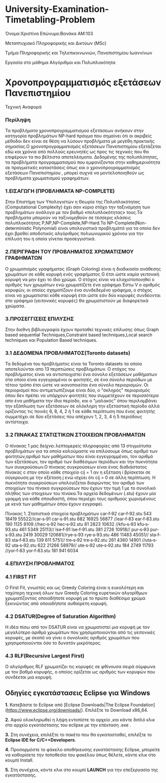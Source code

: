 # University-Examination-Timetabling-Problem
Όνομα:Χριστίνα Επώνυμο:Βανάκα ΑΜ:103 

Μεταπτυχιακό Πληροφορικής και Δικτύων (MSc)

Τμήμα Πληροφορικής και Τηλεπικοινωνιών, Πανεπιστημίου Ιωαννίνων

Εργασία στο μάθημα Αλγόριθμοι και Πολυπλοκότητα

# Χρονοπρογραμματισμός εξετάσεων Πανεπιστημίου

Τεχνική Αναφορά

### Περίληψη 

Τα προβλήματα χρονοπρογραμματισμού εξετάσεων ανήκουν στην κατηγορία προβλημάτων NP-hard πράγμα που σημαίνει ότι οι ακριβείς μέθοδοι δεν είναι σε θέση να λύσουν προβλήματα με μεγέθη πρακτικής σημασίας.Ο χρονοπρογραμματισμός εξετάσεων Πανεπιστημίου εξετάζεται εδώ και χρόνια από πολλούς ερευνητές ως προς τις τεχνικές που θα επιφέρουν τα πιο βέλτιστα αποτελέσματα.  Δεδομένης της πολυπλότητας, τα προβλήματα προγραμματισμού που εμφανίζονται στην καθημερινότητα σε πραγματικές καταστάσεις όπως και ο χρονοπρογραμματισμός εξετάσεων Πανεπιστημίου , μπορεί συχνά να μοντελοποιηθούν ως προβλήματα χρωματισμού γραφημάτων. 

### 1.ΕΙΣΑΓΩΓΗ (ΠΡΟΒΛΗΜΑΤΑ NP-COMPLETE)

Στην Επιστήμη των Υπολογιστών η Θεωρία της Πολυπλοκότητας (Computational Complexity) έχει σαν κύριο στόχο την ταξινόμηση των προβλημάτων ανάλογα με τον βαθμό «πολυπλοκότητας» τους.Τα προβλήματα μπορούν να ταξινομηθούν  σε τέσσερις κλάσεις πολυπλοκότητας P,NP,NP-Complete,NP-Hard.Τα NP-Complete(Non-deterministic Polynomial) είναι υπολογιστικά προβλημάτά για τα οποία δεν έχει βρεθεί αποδοτικός αλγόριθμος πολυωνυμικού χρόνου για την  επίλυση του η οποία γίνεται προσεγγιστικά.

### 2.ΠΕΡΙΓΡΑΦΗ ΤΟΥ ΠΡΟΒΛΗΜΑΤΟΣ ΧΡΩΜΑΤΙΣΜΟΥ ΓΡΑΦΗΜΑΤΩΝ

Ο χρωματισμός γραφήματος (Graph Coloring) είναι η διαδικασία ανάθεσης χρωμάτων σε κάθε κορυφή ενός γραφήματος G έτσι ώστε καμία γειτονική κορυφή να μην έχει το ίδιο χρώμα. Ο στόχος είναι να ελαχιστοποιηθεί ο αριθμός των χρωμάτων ενώ χρωματίζετε ένα γράφημα.Έστω V ο αριθμός κορυφών, οι οποίες σχηματίζουν ένα συνδεδεμένο γράφημα, ο στόχος είναι να χρωματιστεί κάθε κορυφή έτσι ώστε εάν δύο κορυφές συνδέονται στο γράφημα (γειτονικές κορυφές) θα χρωματιστούν με διαφορετικά χρώματα.  

### 3.ΠΡΟΣΕΓΓΙΣΕΙΣ ΕΠΙΛΥΣΗΣ

Στην διεθνη βιβλιογραφία έχουν προταθεί τεχνικές επίλυσης όπως Graph based sequential Techniques,Constraint based techniques,Local search techniques και Population Based techniques.

### 3.1 ΔΕΔΟΜΕΝΑ ΠΡΟΒΛΗΜΑΤΟΣ(Toronto datasets)

Τα δεδομένα του προβλήματος είναι τα Toronto datasets τα οποία αποτελούνται απο 13 περπτώσεις προβλημάτων. Ο στόχος του προβλήματος είναι να αντιστοιχιστεί ένα σύνολο εξετάσεων μαθήματων στα οποία είναι εγγεγραμένοι οι φοιτητές, σε ένα σύνολο περιόδων με τέτοιο τρόπο έτσι ώστε να ικανοποιείται ένα σύνολο περιορισμών. Οι περιορισμοί που αντιμετωπίζουμε είναι δύο, ο "σκληρός" περιορισμός όπου δεν πρέπει να υπάρχουν φοιτητές που συμμετέχουν σε περισσότερα απο ένα μαθήματα την ίδια περίοδο, και ο "μαλακός" όπου περιλαμβάνει την εξάπλωση των εξετάσεων σε ολόκληρη την εξεταστική περίοδο αλλά ορίζοντας τις ποινές 6, 8, 4, 2 ή 1 σε κάθε περίπτωση που ένας φοιτητής συμμετέχει σε δύο εξετάσεις που απέχουν 1, 2, 3, 4 ή 5 περιόδους αντίστοιχα. 

### 3.2 ΠΙΝΑΚΑΣ ΣΤΑΤΙΣΤΙΚΩΝ ΣΤΟΙΧΕΙΩΝ ΠΡΟΒΛΗΜΑΤΩΝ

Ο πίνακας 1  μας δείχνει λεπτομερείς πληροφορίες από 13 στιγμιότυπα προβλημάτων για τα οποία καλούμαστε να επιλύσουμε όπως αριθμό των φοιτητών,αριθμό των μαθήματων που είναι εγγεγραμμένοι, τον αριθμό των εξετάσεων, τον αριθμό των διαθέσιμων περιόδων και την πυκνότητα των συγκρούσεων.Ο πίνακας συγκρούσεων είναι ένας δισδιάστατος πίνακας c στον οποίο κάθε στοιχείο cij = 1 αν η εξέταση i βρίσκεται σε σύγκρουση με την εξέταση j ενώ ισχύει ότι cij = 0 σε άλλη περίπτωση. Η πυκνότητα συγκρούσεων υπολογίζεται διαιρώντας τον αριθμό των στοιχείων του πίνακα συγκρούσεων που έχουν την τιμή 1 με το συνολικό πλήθος των στοιχείων του πίνακα.Τα αρχεία δεδομένων (.stu) έχουν μία γραμμή για κάθε σπουδαστή, όπου περιέχει τους αριθμούς χωρισμένους με κενά των μαθημάτων όπου έχουν εγγραφεί.

Πίνακας 1. Στατιστικά στοιχεία προβλημάτων
car‐f‐92 car‐f‐92.stu 543 18419 55522//car‐s‐91 car‐s‐91.stu 682 16925 56877 //ear‐f‐83 ear‐f‐83.stu 190 1125 8109 //hec‐s‐92 hec‐s‐92.stu 81 2823 10632 //kfu‐s‐93 kfu‐s‐93.stu 461 5349 25113// lse‐f‐91 lse‐f‐91.stu 381 2726 10918// pur‐s‐93 pur‐s‐93.stu 2419 30029 120681//rye‐s‐93 rye‐s‐93.stu 486 11483 45051// sta‐f‐83 sta‐f‐83.stu 139 611 5751// tre‐s‐92 tre‐s‐92.stu 261 4360 14901 //uta‐s‐92 uta‐s‐92.stu 622 21266 58979// ute‐s‐92 ute‐s‐92.stu 184 2749 11793 //yor‐f‐83 yor‐f‐83.stu 181 941 6034

### 4.ΕΠΙΛΥΣΗ ΠΡΟΒΛΗΜΑΤΟΣ 

### 4.1 FIRST FIT 

Ο First Fit, γνωστός και ως Greedy Coloring είναι η ευκολότερη και ταχύτερη τεχνική όλων των Greedy Coloring ευρετικών αλγορίθμων χρωματίζοντας οποιαδήποτε κορυφή με το πρώτο διαθέσιμο χρώμα ξεκινώντας από οποιαδήποτε αυθαίρετη κορυφή.

### 4.2 DSATUR(Degree of Saturation Algorithm)

Η ιδέα πίσω από τον DSATUR είναι να χρωματιστεί μια κορυφή με τον μεγαλύτερο αριθμό χρωμάτων που χρησιμοποιούνται από τις γειτονικές κορυφές, με σκοπό να γίνει ο συνολικός αριθμός χρωμάτων που χρησιμοποιούνται όσο το δυνατόν μικρότερος.

### 4.3 RLF(Recursive Largest First)

Ο αλγόριθμος RLF χρωματίζει τις κορυφές σε φθίνουσα σειρά σύμφωνα με τον βαθμό κορυφής, ο οποίος ορίζεται ως αριθμός των κορυφών που συνδέεται μια κορυφή.

## Οδηγίες εγκατάστασεις Eclipse για Windows

**1.** Κατεβάστε to Eclipse από [Eclipse Downloads|The Eclipse Foundation] (https://www.eclipse.org/downloads/). Επιλέξτε το Download x86_64.

**2.** Αφού ολοκληρωθεί η λήψη εντοπίστε το αρχείο ,και κάντε διπλό κλικ στο αρχείο εγκατάστασης του eclipse με την επέκταση .exe .

**3.** Στη συνέχεια, επιλέξτε το πακέτο που θα εγκατασταθεί, επιλέξτε το **Eclipse IDE for C/C++Developers**.

**4.** Προσαρμόστε το φάκελο αποθήκευσης εγκατάστασης Eclipse, μπορείτε να καθορίσετε την τοποθεσία του φακέλου όπως θέλετε, κάντε κλικ στο κουμπί Install.

**5.** Στη συνέχεια, κάντε κλικ στο κουμπί **LAUNCH** για την επεξεργασία της εγκατάστασης.
